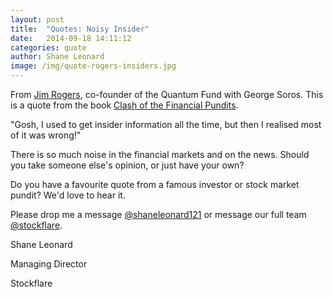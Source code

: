 ```yaml
---
layout: post
title:  "Quotes: Noisy Insider"
date:   2014-09-18 14:11:12
categories: quote
author: Shane Leonard
image: /img/quote-rogers-insiders.jpg
---
```


From [Jim Rogers](http://en.wikipedia.org/wiki/Jim_Rogers), co-founder of the Quantum Fund with George Soros. This is a quote from the book [Clash of the Financial Pundits](http://www.amazon.com/Clash-Financial-Pundits-Influences-Investment/dp/0071817921).

"Gosh, I used to get insider information all the time, but then I realised most of it was wrong!"

There is so much noise in the financial markets and on the news. Should you take someone else's opinion, or just have your own?

Do you have a favourite quote from a famous investor or stock market pundit? We'd love to hear it.

Please drop me a message [@shaneleonard121](https://twitter.com/shaneleonard121) or message our full team [@stockflare](https://twitter.com/stockflare).

Shane Leonard

Managing Director

Stockflare